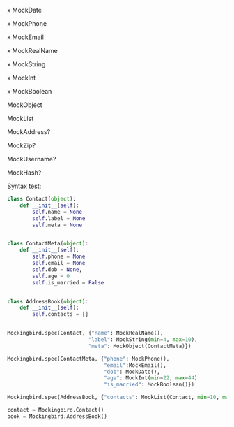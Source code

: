 x MockDate

x MockPhone

x MockEmail

x MockRealName

x MockString

x MockInt

x MockBoolean

MockObject

MockList

MockAddress?

MockZip?

MockUsername?

MockHash?


Syntax test:

```python
class Contact(object):
    def __init__(self):
        self.name = None
        self.label = None
        self.meta = None


class ContactMeta(object):
    def __init__(self):
        self.phone = None
        self.email = None
        self.dob = None,
        self.age = 0
        self.is_married = False


class AddressBook(object):
    def __init__(self):
        self.contacts = []


Mockingbird.spec(Contact, {"name": MockRealName(),
                          "label": MockString(min=4, max=10),
                          "meta": MockObject(ContactMeta)})

Mockingbird.spec(ContactMeta, {"phone": MockPhone(),
                               "email":MockEmail(),
                               "dob": MockDate(),
                               "age": MockInt(min=22, max=44)
                               "is_married": MockBoolean()})

Mockingbird.spec(AddressBook, {"contacts": MockList(Contact, min=10, max=20)})

contact = Mockingbird.Contact()
book = Mockingbird.AddressBook()
```
